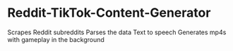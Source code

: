 # Reddit-TikTok-Content-Generator
Scrapes Reddit subreddits
Parses the data
Text to speech
Generates mp4s with gameplay in the background
